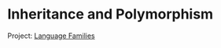 # Inheritance and Polymorphism

Project: [Language Families](https://github.com/benedictusdps/languageFamilies)
